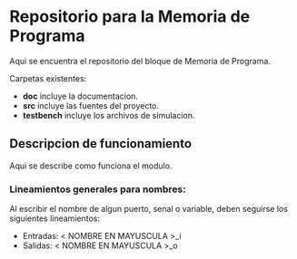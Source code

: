 # Repositorio para la Memoria de Programa

Aqui se encuentra el repositorio del bloque de Memoria de Programa.

Carpetas existentes:

* **doc** incluye la documentacion.
* **src** incluye las fuentes del proyecto.
* **testbench** incluye los archivos de simulacion.

## Descripcion de funcionamiento
Aqui se describe como funciona el modulo.

### Lineamientos generales para nombres:
Al escribir el nombre de algun puerto, senal o variable, deben seguirse
los siguientes lineamientos:

* Entradas: < NOMBRE EN MAYUSCULA >_i
* Salidas: < NOMBRE EN MAYUSCULA >_o
